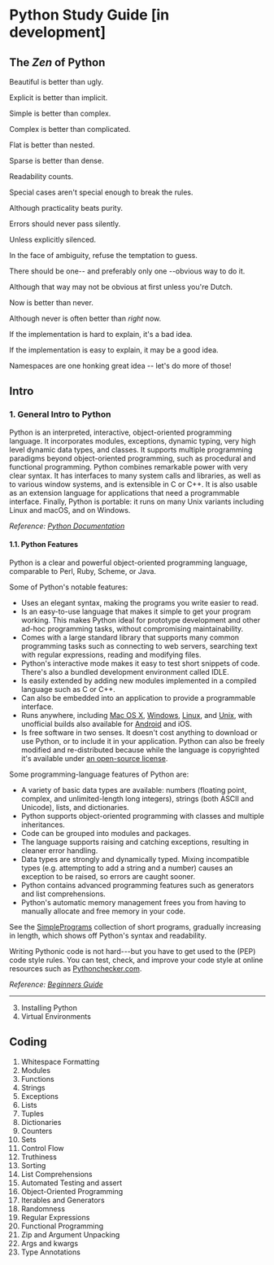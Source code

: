 # Python Study Guide [in development]

## The *Zen* of Python

Beautiful is better than ugly.

Explicit is better than implicit.

Simple is better than complex.

Complex is better than complicated.

Flat is better than nested.

Sparse is better than dense.

Readability counts.

Special cases aren't special enough to break the rules.

Although practicality beats purity.

Errors should never pass silently.

Unless explicitly silenced.

In the face of ambiguity, refuse the temptation to guess.

There should be one-- and preferably only one --obvious way to do it.

Although that way may not be obvious at first unless you're Dutch.

Now is better than never.

Although never is often better than *right* now.

If the implementation is hard to explain, it's a bad idea.

If the implementation is easy to explain, it may be a good idea.

Namespaces are one honking great idea -- let's do more of those!

## Intro
### 1. General Intro to Python

Python is an interpreted, interactive, object-oriented programming language. It incorporates modules, exceptions, dynamic typing, very high level dynamic data types, and classes. It supports multiple programming paradigms beyond object-oriented programming, such as procedural and functional programming. Python combines remarkable power with very clear syntax. It has interfaces to many system calls and libraries, as well as to various window systems, and is extensible in C or C++. It is also usable as an extension language for applications that need a programmable interface. Finally, Python is portable: it runs on many Unix variants including Linux and macOS, and on Windows.

_Reference: [Python Documentation](https://docs.python.org/3/faq/general.html#what-is-python)_

#### 1.1. Python Features

Python is a clear and powerful object-oriented programming language, comparable to Perl, Ruby, Scheme, or Java.

Some of Python's notable features:

*   Uses an elegant syntax, making the programs you write easier to read.
*   Is an easy-to-use language that makes it simple to get your program working. This makes Python ideal for prototype development and other ad-hoc programming tasks, without compromising maintainability.
*   Comes with a large standard library that supports many common programming tasks such as connecting to web servers, searching text with regular expressions, reading and modifying files.
*   Python's interactive mode makes it easy to test short snippets of code. There's also a bundled development environment called IDLE.
*   Is easily extended by adding new modules implemented in a compiled language such as C or C++.
*   Can also be embedded into an application to provide a programmable interface.
*   Runs anywhere, including [Mac OS X](https://www.google.com/url?q=https://www.python.org/downloads/mac-osx/&sa=D&source=editors&ust=1696000226402120&usg=AOvVaw1L5XDRKb9fjlimiNv1j1Tb), [Windows](https://www.google.com/url?q=https://www.python.org/downloads/windows/&sa=D&source=editors&ust=1696000226402600&usg=AOvVaw2LbCrLD2gX5dskeen-hVdT), [Linux](https://www.google.com/url?q=https://docs.python.org/3/using/unix.html&sa=D&source=editors&ust=1696000226402897&usg=AOvVaw186fwLavoG4MfFZ7xwPYnA), and [Unix](https://www.google.com/url?q=https://docs.python.org/3/using/unix.html&sa=D&source=editors&ust=1696000226403200&usg=AOvVaw3ytVnSIQ_FAUOQRnwO4Hf-), with unofficial builds also available for [Android](https://www.google.com/url?q=https://wiki.python.org/moin/Android&sa=D&source=editors&ust=1696000226403420&usg=AOvVaw338cgQziMV7dfOxFqkfThm) and iOS.
*   Is free software in two senses. It doesn't cost anything to download or use Python, or to include it in your application. Python can also be freely modified and re-distributed because while the language is copyrighted it's available under [an open-source license](https://www.google.com/url?q=http://www.python.org/psf/license/&sa=D&source=editors&ust=1696000226403800&usg=AOvVaw2RXkJHSiIfSyHMexhUQ2t1).

Some programming-language features of Python are:

*   A variety of basic data types are available: numbers (floating point, complex, and unlimited-length long integers), strings (both ASCII and Unicode), lists, and dictionaries.
*   Python supports object-oriented programming with classes and multiple inheritances.
*   Code can be grouped into modules and packages.
*   The language supports raising and catching exceptions, resulting in cleaner error handling.
*   Data types are strongly and dynamically typed. Mixing incompatible types (e.g. attempting to add a string and a number) causes an exception to be raised, so errors are caught sooner.
*   Python contains advanced programming features such as generators and list comprehensions.
*   Python's automatic memory management frees you from having to manually allocate and free memory in your code.

See the [SimplePrograms](https://www.google.com/url?q=https://wiki.python.org/moin/SimplePrograms&sa=D&source=editors&ust=1696000226404972&usg=AOvVaw2Fz0qIz6r7NDmJWQxuXdp8) collection of short programs, gradually increasing in length, which shows off Python's syntax and readability.

Writing Pythonic code is not hard---but you have to get used to the (PEP) code style rules. You can test, check, and improve your code style at online resources such as [Pythonchecker.com](https://www.google.com/url?q=http://pythonchecker.com/&sa=D&source=editors&ust=1696000226405407&usg=AOvVaw23jFT55xSnndO2tNzwT51v).

_Reference: [Beginners Guide](https://wiki.python.org/moin/BeginnersGuide)_

<hr>

3. Installing Python
4. Virtual Environments

## Coding
1. Whitespace Formatting
2. Modules
3. Functions
4. Strings
5. Exceptions
6. Lists
7. Tuples
8. Dictionaries
9. Counters
10. Sets
11. Control Flow
12. Truthiness
13. Sorting
14. List Comprehensions
15. Automated Testing and assert
16. Object-Oriented Programming
17. Iterables and Generators
18. Randomness
19. Regular Expressions
20. Functional Programming
21. Zip and Argument Unpacking
22. Args and kwargs
23. Type Annotations
